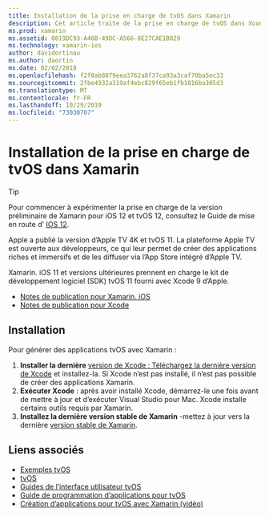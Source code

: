```yaml
---
title: Installation de la prise en charge de tvOS dans Xamarin
description: Cet article traite de la prise en charge de tvOS dans Xcode 9 et Xamarin. iOS 11, et fournit des instructions succinctes sur la configuration du développement d’applications tvOS avec Xamarin.
ms.prod: xamarin
ms.assetid: 0819DC93-A46B-49DC-A566-8E27CAE1B829
ms.technology: xamarin-ios
author: davidortinau
ms.author: daortin
ms.date: 02/02/2018
ms.openlocfilehash: f2f0ab8079eea3762a8f37ca93a3caf70ba5ec33
ms.sourcegitcommit: 2fbe4932a319af4ebc829f65eb1fb1816ba305d3
ms.translationtype: MT
ms.contentlocale: fr-FR
ms.lasthandoff: 10/29/2019
ms.locfileid: "73030707"
---
```

# <a name="installing-tvos-support-in-xamarin"></a>Installation de la prise en charge de tvOS dans Xamarin

> [!TIP]
> Pour commencer à expérimenter la prise en charge de la version préliminaire de Xamarin pour iOS 12 et tvOS 12, consultez le Guide de mise en route d' [IOS 12](~/ios/platform/introduction-to-ios12/get-started.md).

Apple a publié la version d’Apple TV 4K et tvOS 11. La plateforme Apple TV est ouverte aux développeurs, ce qui leur permet de créer des applications riches et immersifs et de les diffuser via l’App Store intégré d’Apple TV.

Xamarin. iOS 11 et versions ultérieures prennent en charge le kit de développement logiciel (SDK) tvOS 11 fourni avec Xcode 9 d’Apple.

- [Notes de publication pour Xamarin. iOS](https://docs.microsoft.com/xamarin/ios/release-notes/)
- [Notes de publication pour Xcode](https://developer.apple.com/library/content/releasenotes/DeveloperTools/RN-Xcode/Chapters/Introduction.html#//apple_ref/doc/uid/TP40001051-CH1-SW876)

## <a name="installation"></a>Installation

Pour générer des applications tvOS avec Xamarin :

1. **Installer la dernière** [version de Xcode : Téléchargez la dernière version de Xcode](https://developer.apple.com/xcode/download/) et installez-la. Si Xcode n’est pas installé, il n’est pas possible de créer des applications Xamarin. 
2. **Exécuter Xcode** : après avoir installé Xcode, démarrez-le une fois avant de mettre à jour et d’exécuter Visual Studio pour Mac. Xcode installe certains outils requis par Xamarin.
3. **Installez la dernière version stable de Xamarin** -mettez à jour vers la dernière [version stable de Xamarin](https://github.com/xamarin/recipes/tree/master/Recipes/cross-platform/ide/change_updates_channel).

## <a name="related-links"></a>Liens associés

- [Exemples tvOS](https://docs.microsoft.com/samples/browse/?products=xamarin&term=Xamarin.iOS+tvOS)
- [tvOS](https://developer.apple.com/tvos/)
- [Guides de l’interface utilisateur tvOS](https://developer.apple.com/tvos/human-interface-guidelines/)
- [Guide de programmation d’applications pour tvOS](https://developer.apple.com/library/prerelease/tvos/documentation/General/Conceptual/AppleTV_PG/)
- [Création d’applications pour tvOS avec Xamarin (vidéo)](https://university.xamarin.com/lightninglectures/tvos-with-xamarin)
